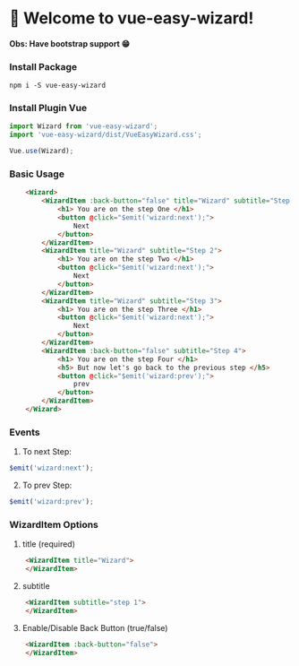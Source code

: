 # 🚀 Welcome to vue-easy-wizard!

#### Obs: Have bootstrap support :grin:

### Install Package
```
npm i -S vue-easy-wizard
```

### Install Plugin Vue
```js
import Wizard from 'vue-easy-wizard';
import 'vue-easy-wizard/dist/VueEasyWizard.css';

Vue.use(Wizard);
```

### Basic Usage
```html
    <Wizard>
        <WizardItem :back-button="false" title="Wizard" subtitle="Step 1">
            <h1> You are on the step One </h1>
            <button @click="$emit('wizard:next');">
                Next
            </button>
        </WizardItem>
        <WizardItem title="Wizard" subtitle="Step 2">
            <h1> You are on the step Two </h1>
            <button @click="$emit('wizard:next');">
                Next
            </button>
        </WizardItem>
        <WizardItem title="Wizard" subtitle="Step 3">
            <h1> You are on the step Three </h1>
            <button @click="$emit('wizard:next');">
                Next
            </button>
        </WizardItem>
        <WizardItem :back-button="false" subtitle="Step 4">
            <h1> You are on the step Four </h1>
            <h5> But now let's go back to the previous step </h5>
            <button @click="$emit('wizard:prev');">
                prev
            </button>
        </WizardItem>
    </Wizard>
```

### Events

1. To next Step:
```js
$emit('wizard:next');
```
2. To prev Step:
```js
$emit('wizard:prev');
```

### WizardItem Options

1. title (required)
```html
    <WizardItem title="Wizard">
    </WizardItem>
```
2. subtitle
```html
    <WizardItem subtitle="step 1">
    </WizardItem>
```
3. Enable/Disable Back Button (true/false)
```html
    <WizardItem :back-button="false">
    </WizardItem>
```
